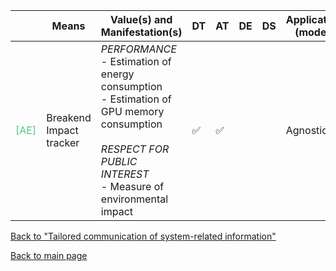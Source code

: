 |       | Means  | Value(s) and Manifestation(s)| DT|AT | DE | DS | Application (model) | Approach | Visual elements | Additional details
| ----------- |  --------------------------- | ---------------  |------------------------------|-------------| ----------------------|----------------------|----------------------------|--------------------|------------------------|--------------------------------- |
<span style="color:#50C878">[AE]</span> |  Breakend Impact tracker | *PERFORMANCE* <br> - Estimation of energy consumption <br> - Estimation of GPU memory consumption<br><br> *RESPECT FOR PUBLIC INTEREST*<br> - Measure of environmental impact | ✅|✅ | | | Agnostic| | - Dot plots <br> - Bar charts | |

[Back to "Tailored communication of system-related information"](../Table3A.md)

[Back to main page](../index.md)